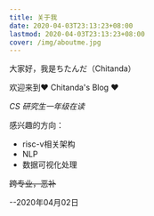 ```yaml
---
title: 关于我
date: 2020-04-03T23:13:23+08:00
lastmod: 2020-04-03T23:13:23+08:00
cover: /img/aboutme.jpg
---
```

<!--more-->
大家好，我是ちたんだ（Chitanda）

欢迎来到❤ Chitanda's Blog ❤

*CS 研究生一年级在读*

感兴趣的方向：

* risc-v相关架构
* NLP
* 数据可视化处理 

~~跨专业，恶补~~

--2020年04月02日
